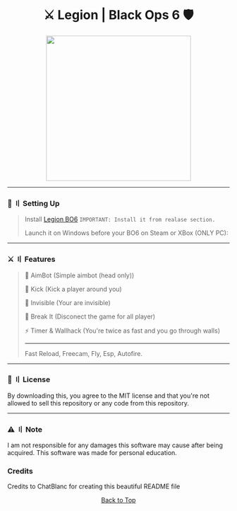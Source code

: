 <h1 align="center">
⚔️ Legion | Black Ops 6 🛡️
</h1>

<p align="center"> 
  <kbd>
<img src="https://raw.githubusercontent.com/chatblancdsc/assets/refs/heads/main/legion.jpeg" width="328"></img>
  </kbd>
</p>

---

### 📁  〢 Setting Up

> Install [Legion BO6](https://github.com/chatblancdsc/legion-bo6) `IMPORTANT: Install it from realase section.`
>
> Launch it on Windows before your BO6 on Steam or XBox (ONLY PC):

---

### ⚔️ 〢 Features

> 🚀 AimBot (Simple aimbot (head only))
>
> 💎 Kick (Kick a player around you)
>
> 🦊 Invisible (Your are invisible)
>
> 🔨 Break It (Disconect the game for all player)
>
> ⚡ Timer & Wallhack (You're twice as fast and you go through walls)
>
> ------
>
> Fast Reload, Freecam, Fly, Esp, Autofire.

---

### 📜 〢 License

By downloading this, you agree to the MIT license and that you're not allowed to sell this repository or any code from this repository.

<a id="note"></a>

---

### ⚠️ 〢 Note

I am not responsible for any damages this software may cause after being acquired. This software was made for personal education.

### Credits

Credits to ChatBlanc for creating this beautiful README file

<p align="center"><a href=#top>Back to Top</a></p>
